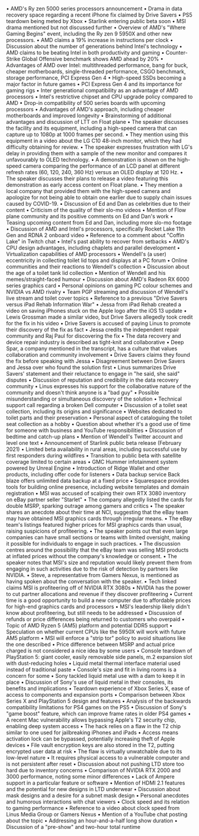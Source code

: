 • AMD's Ry zen 5000 series processors announcement
• Drama in data recovery space regarding a recent iPhone fix claimed by Drive Savers
• PS5 teardown being meted by Xbox
• Starlink entering public beta soon
• MSI drama mentioned but not discussed further
• Overview of AMD's "Where Gaming Begins" event, including the Ry zen 9 5950X and other new processors.
• AMD claims a 19% increase in instructions per clock
• Discussion about the number of generations behind Intel's technology
• AMD claims to be beating Intel in both productivity and gaming
• Counter-Strike Global Offensive benchmark shows AMD ahead by 20%
• Advantages of AMD over Intel: multithreaded performance, bang for buck, cheaper motherboards, single-threaded performance, CSGO benchmark, storage performance, PCI Express Gen 4
• High-speed SSDs becoming a major factor in future games
• PCI Express Gen 4 and its importance for gaming rigs
• Inter generational compatibility as an advantage of AMD processors
• Intel's restrictive chipset and CPU upgrade policy compared to AMD
• Drop-in compatibility of 500 series boards with upcoming processors
• Advantages of AMD's approach, including cheaper motherboards and improved longevity
• Brainstorming of additional advantages and discussion of LTT on Float plane
• The speaker discusses the facility and its equipment, including a high-speed camera that can capture up to 1080p at 1000 frames per second.
• They mention using this equipment in a video about the LG C10 48-inch monitor, which they had difficulty obtaining for review.
• The speaker expresses frustration with LG's delay in providing them with a sample of the new monitor and compares it unfavourably to OLED technology.
• A demonstration is shown on the high-speed camera comparing the performance of an LCD panel at different refresh rates (60, 120, 240, 360 Hz) versus an OLED display at 120 Hz.
• The speaker discusses their plans to release a video featuring this demonstration as early access content on Float plane.
• They mention a local company that provided them with the high-speed camera and apologize for not being able to obtain one earlier due to supply chain issues caused by COVID-19.
• Discussion of Ed and Dan as celebrities due to their content
• Criticism of the quality of their slo-mo videos
• Mention of Flow plane community and its positive comments on Ed and Dan's work
• Teasing upcoming content from Ed and Dan, including more slo-mo footage
• Discussion of AMD and Intel's processors, specifically Rocket Lake 11th Gen and RDNA 2 onboard video
• Reference to a comment about "Coffin Lake" in Twitch chat
• Intel's past ability to recover from setbacks
• AMD's CPU design advantages, including chaplets and parallel development
• Virtualization capabilities of AMD processors
• Wendell's (a user) eccentricity in collecting toilet lid tops and displays at a PC forum
• Online communities and their reactions to Wendell's collection
• Discussion about the age of a toilet tank lid collection
• Mention of Wendell and his memes/straight-faced humour
• Discussion about AMD's Radeon RX 6000 series graphics card
• Personal opinions on gaming PC colour schemes and NVIDIA vs AMD rivalry
• Team PGP streaming and discussion of Wendell's live stream and toilet cover topics
• Reference to a previous "Drive Savers versus iPad Rehab Information War"
• Jessa from iPad Rehab created a video on saving iPhones stuck on the Apple logo after the iOS 13 update
• Lewis Grossman made a similar video, but Drive Savers allegedly took credit for the fix in his video
• Drive Savers is accused of paying Linus to promote their discovery of the fix as fact
• Jessa credits the independent repair community and Raj Paul for discovering the fix
• The data recovery and device repair industry is described as tight-knit and collaborative
• Deep Spar, a company mentioned in the transcript, has a culture that values collaboration and community involvement
• Drive Savers claims they found the fix before speaking with Jessa
• Disagreement between Drive Savers and Jessa over who found the solution first
• Linus summarizes Drive Savers' statement and their reluctance to engage in "he said, she said" disputes
• Discussion of reputation and credibility in the data recovery community
• Linus expresses his support for the collaborative nature of the community and doesn't think anyone is a "bad guy"
• Possible misunderstanding or simultaneous discovery of the solution
• Technical support call regarding a broken Dell computer
• Discussion of a toilet seat collection, including its origins and significance
• Websites dedicated to toilet parts and their preservation
• Personal aspect of cataloguing the toilet seat collection as a hobby
• Question about whether it's a good use of time for someone with business and YouTube responsibilities
• Discussion of bedtime and catch-up plans
• Mention of Wendell's Twitter account and level one text
• Announcement of Starlink public beta release (February 2021)
• Limited beta availability in rural areas, including successful use by first responders during wildfires
• Transition to public beta with satellite coverage limited to certain areas
• GMC Hummer infotainment system powered by Unreal Engine
• Introduction of Ridge Wallet and other products, including offer code for listeners
• Data backup service Back blaze offers unlimited data backup at a fixed price
• Squarespace provides tools for building online presence, including website templates and domain registration
• MSI was accused of scalping their own RTX 3080 inventory on eBay partner seller "Starlet"
• The company allegedly listed the cards for double MSRP, sparking outrage among gamers and critics
• The speaker shares an anecdote about their time at NCI, suggesting that the eBay team may have obtained MSI graphics cards through irregular means.
• The eBay team's listings featured higher prices for MSI graphics cards than usual, raising suspicions of profiteering.
• The speaker points out that even large companies can have small sections or teams with limited oversight, making it possible for individuals to engage in such practices.
• The discussion centres around the possibility that the eBay team was selling MSI products at inflated prices without the company's knowledge or consent.
• The speaker notes that MSI's size and reputation would likely prevent them from engaging in such activities due to the risk of detection by partners like NVIDIA.
• Steve, a representative from Gamers Nexus, is mentioned as having spoken about the conversation with the speaker.
• Tech linked claims MSI is profiteering off of NVIDIA RTX 3080s
• NVIDIA has the power to cut partner allocations and revenue if they discover profiteering
• Current time is a good opportunity to build a new computer due to affordable prices for high-end graphics cards and processors
• MSI's leadership likely didn't know about profiteering, but still needs to be addressed
• Discussion of refunds or price differences being returned to customers who overpaid
• Topic of AMD Ryzen 5 (AM5) platform and potential DDR5 support
• Speculation on whether current CPUs like the 5950X will work with future AM5 platform
• MSI will enforce a "strip tor" policy to avoid situations like the one described
• Price difference between MSRP and actual price charged is not considered a nice idea by some users
• Console teardown of PlayStation 5: giant cooler, easily removable side panels, m.2 expansion slot with dust-reducing holes
• Liquid metal thermal interface material used instead of traditional paste
• Console's size and fit in living rooms is a concern for some
• Sony tackled liquid metal use with a dam to keep it in place
• Discussion of Sony's use of liquid metal in their consoles, its benefits and implications
• Teardown experience of Xbox Series X, ease of access to components and expansion ports
• Comparison between Xbox Series X and PlayStation 5 design and features
• Analysis of the backwards compatibility limitations for PS4 games on the PS5
• Discussion of Sony's "game boost" feature, which can improve frame rates in older PS4 games
• A recent Mac vulnerability allows bypassing Apple's T2 security chip, enabling deep system access
• The hack relies on a flaw in the T2 chip similar to one used for jailbreaking iPhones and iPads
• Access means activation lock can be bypassed, potentially increasing theft of Apple devices
• File vault encryption keys are also stored in the T2, putting encrypted user data at risk
• The flaw is virtually unwatchable due to its low-level nature
• It requires physical access to a vulnerable computer and is not persistent after reset
• Discussion about not pushing LTD store too hard due to inventory concerns
• Comparison of NVIDIA RTX 2000 and 3000 performance, noting some minor differences
• Lack of Ampere support in a particular feature or software
• Mention of HDMI 2.1 features and the potential for new designs in LTD underwear
• Discussion about mask designs and a desire for a subnet mask design
• Personal anecdotes and humorous interactions with chat viewers
• Clock speed and its relation to gaming performance
• Reference to a video about clock speed from Linus Media Group or Gamers Nexus
• Mention of a YouTube chat posting about the topic
• Addressing an hour-and-a-half long show duration
• Discussion of a "pre-show" and two-hour total runtime